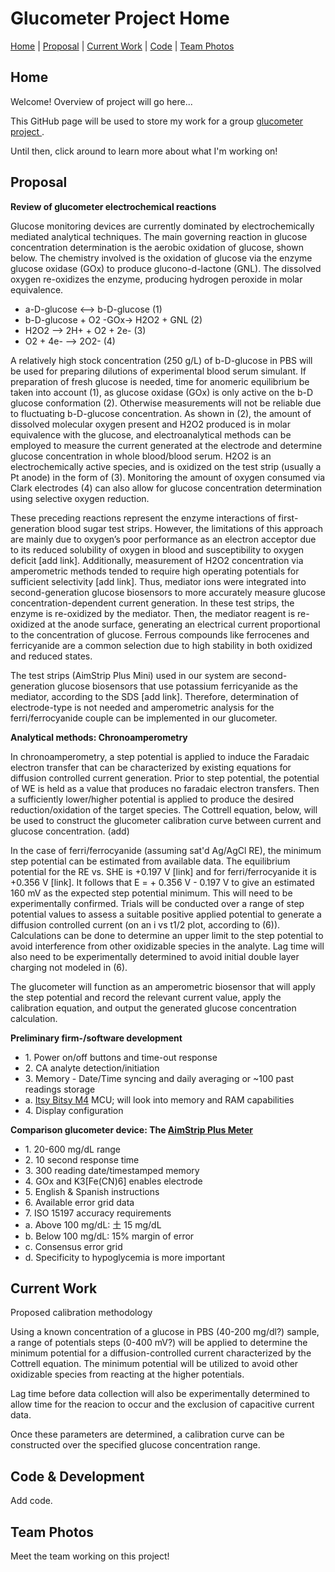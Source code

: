 <link rel="stylesheet" href="style.css">

# Glucometer Project Home
 
[Home](#home) | [Proposal](#proposal) | [Current Work](#work) | [Code](#code) | [Team Photos](#team)

<div id="home"></div>
<div id="proposal"></div>
<div id="work"></div>
<div id="code"></div>
<div id="team"></div>


<div class="tab-content" id="content-home">
  <h2>Home</h2>
  <p>Welcome! Overview of project will go here...</p>
  <p>This GitHub page will be used to store my work for a group <a href="https://bpaulina25.github.io/CBE3300B/">  glucometer project </a>.</p>
  <p>Until then, click around to learn more about what I'm working on!</p>
</div>

<div class="tab-content" id="content-proposal">
  <h2>Proposal</h2>
  <p><b>Review of glucometer electrochemical reactions</b></p>
  <p>Glucose monitoring devices are currently dominated by electrochemically mediated analytical techniques. The main governing reaction in glucose concentration determination is the aerobic oxidation of glucose, shown below. The chemistry involved is the oxidation of glucose via the enzyme glucose oxidase (GOx) to produce glucono-d-lactone (GNL). The dissolved oxygen re-oxidizes the enzyme, producing hydrogen peroxide in molar equivalence.
  <ul>
  <li>a-D-glucose <--> b-D-glucose        (1)</li>
  <li>b-D-glucose + O2 -GOx-> H2O2 + GNL  (2)</li>
  <li>H2O2 --> 2H+ + O2 + 2e-             (3)</li>
  <li>O2 + 4e- --> 2O2-                   (4)</li>
  </ul>
  <p>A relatively high stock concentration (250 g/L) of b-D-glucose in PBS will be used for preparing dilutions of experimental blood serum simulant. If preparation of fresh glucose is needed, time for anomeric equilibrium be taken into account (1), as glucose oxidase (GOx) is only active on the b-D glucose conformation (2). Otherwise measurements will not be reliable due to fluctuating b-D-glucose concentration. As shown in (2), the amount of dissolved molecular oxygen present and H2O2 produced is in molar equivalence with the glucose, and electroanalytical methods can be employed to measure the current generated at the electrode and determine glucose concentration in whole blood/blood serum. H2O2 is an electrochemically active species, and is oxidized on the test strip (usually a Pt anode) in the form of (3). Monitoring the amount of oxygen consumed via Clark electrodes (4) can also allow for glucose concentration determination using selective oxygen reduction. </p>

  <p>These preceding reactions represent the enzyme interactions of first-generation blood sugar test strips. However, the limitations of this approach are mainly due to oxygen’s poor performance as an electron acceptor due to its reduced solubility of oxygen in blood and susceptibility to oxygen deficit [add link]. Additionally, measurement of H2O2 concentration via amperometric methods tended to require high operating potentials for sufficient selectivity [add link]. Thus, mediator ions were integrated into second-generation glucose biosensors to more accurately measure glucose concentration-dependent current generation. In these test strips, the enzyme is re-oxidized by the mediator. Then, the mediator reagent is re-oxidized at the anode surface, generating an electrical current proportional to the concentration of glucose. Ferrous compounds like ferrocenes and ferricyanide are a common selection due to high stability in both  oxidized and reduced states. 
   
  <p>The test strips (AimStrip Plus Mini) used in our system are second-generation glucose biosensors that use potassium ferricyanide as the mediator, according to the SDS [add link]. Therefore, determination of electrode-type is not needed and amperometric analysis for the ferri/ferrocyanide couple can be implemented in our glucometer.</p>
  
  <p><b>Analytical methods: Chronoamperometry</b></p>

  <p>In chronoamperometry, a step potential is applied to induce the Faradaic electron transfer that can be characterized by existing equations for diffusion controlled current generation. Prior to step potential, the potential of WE is held as a value that produces no faradaic electron transfers. Then a sufficiently lower/higher potential is applied to produce the desired reduction/oxidation of the target species. The Cottrell equation, below, will be used to construct the glucometer calibration curve between current and glucose concentration. (add) </p>
  
  <p>In the case of ferri/ferrocyanide (assuming sat'd Ag/AgCl RE), the minimum step potential can be estimated from available data. The equilibrium potential for the RE vs. SHE is +0.197 V [link] and for ferri/ferrocyanide it is +0.356 V [link]. It follows that E = + 0.356 V - 0.197 V to give an estimated 160 mV as the expected step potential minimum. This will need to be experimentally confirmed. Trials will be conducted over a range of step potential values to assess a suitable positive applied potential to generate a diffusion controlled current (on an i vs t1/2 plot, according to (6)). Calculations can be done to determine an upper limit to the step potential to avoid interference from other oxidizable species in the analyte. Lag time will also need to be experimentally determined to avoid initial double layer charging not modeled in (6).</p>

  <p>The glucometer will function as an amperometric biosensor that will apply the step potential and record the relevant current value, apply the calibration equation, and output the generated glucose concentration calculation. </p>


  <p><b>Preliminary firm-/software development</b></p>
    <ul>
    <li>1. Power on/off buttons and time-out response </li>
    <li>2. CA analyte detection/initiation </li>
    <li>3. Memory - Date/Time syncing and daily averaging or ~100 past readings storage </li>
    <li>     a. <a href="https://www.adafruit.com/product/3800">Itsy Bitsy M4</a> MCU; will look into memory and RAM capabilities</li>
    <li>4. Display configuration </li>
    </ul>

  <p><b>Comparison glucometer device: The <a href="https://www.germainelabs.com/wp-content/uploads/2020/08/AimStrip-Plus-BG-Flyer-02-19.pdf"> AimStrip Plus Meter</a></b></p>
    <ul>
    <li>1. 20-600 mg/dL range </li>
    <li>2. 10 second response time </li>
    <li>3. 300 reading date/timestamped memory </li>
    <li>4. GOx and K3[Fe(CN)6] enables electrode </li>
    <li>5. English & Spanish instructions </li>
    <li>6. Available error grid data </li>
    <li>7. ISO 15197 accuracy requirements </li>
    <li>     a. Above 100 mg/dL: 土 15 mg/dL </li>
    <li>     b. Below 100 mg/dL: 15% margin of error </li>
    <li>     c. Consensus error grid </li>
    <li>     d. Specificity to hypoglycemia is more important </li>
    </ul>  
</div>

<div class="tab-content" id="content-work">
  <h2>Current Work</h2>
  <p>Proposed calibration methodology </p>
  <p> Using a known concentration of a glucose in PBS (40-200 mg/dl?) sample, a range of potentials steps (0-400 mV?) will be applied to determine the minimum potential for a diffusion-controlled current characterized by the Cottrell equation. The minimum potential will be utilized to avoid other oxidizable species from reacting at the higher potentials.</p>
  <p> Lag time before data collection will also be experimentally determined to allow time for the reacion to occur and the exclusion of capacitive current data. </p>
  <p> Once these parameters are determined, a calibration curve can be constructed over the specified glucose concentration range. </p>
</div>

<div class="tab-content" id="content-code">
  <h2>Code & Development</h2>
  <p>Add code.</p>
</div>

<div class="tab-content" id="content-team">
  <h2>Team Photos</h2>
  <p>Meet the  team working on this project!</p>
</div>

